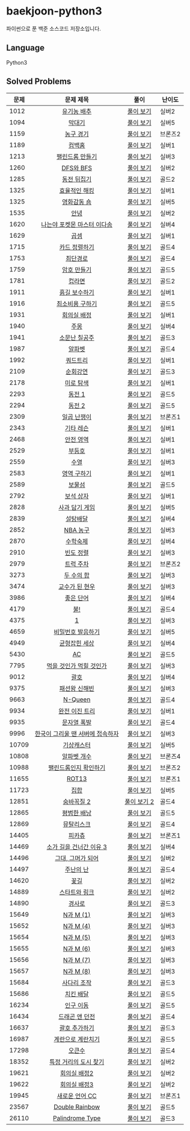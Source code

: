# baekjoon-python3
파이썬으로 푼 백준 소스코드 저장소입니다.

## Language
Python3

## Solved Problems


| 문제   |                           문제 제목                            |                                                                풀이                                                                | 난이도  |
|------|:----------------------------------------------------------:|:-------------------------------------------------------------------------------------------------------------------------------------------------------------------------------------------------------------------------:|------|
| 1012 |       [유기농 배추](https://www.acmicpc.net/problem/1012)       |                            [풀이 보기](https://github.com/Yiseull/baekjoon-python3/blob/master/1012_%EC%9C%A0%EA%B8%B0%EB%86%8D%20%EB%B0%B0%EC%B6%94.py)                            | 실버2  |
| 1094 |        [막대기](https://www.acmicpc.net/problem/1094)         |                                                           [풀이 보기](https://github.com/Yiseull/baekjoon-python3/blob/master/1094_%EB%A7%89%EB%8C%80%EA%B8%B0.py)                                                            | 실버5  |
| 1159 |       [농구 경기](https://www.acmicpc.net/problem/1159)        |                                                     [풀이 보기](https://github.com/Yiseull/baekjoon-python3/blob/master/1159_%EB%86%8D%EA%B5%AC%20%EA%B2%BD%EA%B8%B0.py)                                                      | 브론즈2 |
| 1189 |        [컴백홈](https://www.acmicpc.net/problem/1189)         |                                                           [풀이 보기](https://github.com/Yiseull/baekjoon-python3/blob/master/1189_%EC%BB%B4%EB%B0%B1%ED%99%88.py)                                                            | 실버1  |
| 1213 |      [팰린드롬 만들기](https://www.acmicpc.net/problem/1213)      |                                        [풀이 보기](https://github.com/Yiseull/baekjoon-python3/blob/master/1213_%ED%8C%B0%EB%A6%B0%EB%93%9C%EB%A1%AC%20%EB%A7%8C%EB%93%A4%EA%B8%B0.py)                                        | 실버3  |
| 1260 |      [DFS와 BFS](https://www.acmicpc.net/problem/1260)      |                                                                  [풀이 보기](https://github.com/Yiseull/baekjoon-python3/blob/master/DFS%EC%99%80%20BFS.py)                                                                   | 실버2  |
| 1285 |       [동전 뒤집기](https://www.acmicpc.net/problem/1285)       |                                                 [풀이 보기](https://github.com/Yiseull/baekjoon-python3/blob/master/1285_%EB%8F%99%EC%A0%84%20%EB%92%A4%EC%A7%91%EA%B8%B0.py)                                                 | 골드2  |                     
| 1325 |      [효율적인 해킹](https://www.acmicpc.net/problem/1325)       |                                            [풀이 보기](https://github.com/Yiseull/baekjoon-python3/blob/master/1325_%ED%9A%A8%EC%9C%A8%EC%A0%81%EC%9D%B8%20%ED%95%B4%ED%82%B9.py)                                             | 실버1  |
| 1325 |       [영화감동 숌](https://www.acmicpc.net/problem/1436)       |                                       [풀이 보기](https://github.com/Yiseull/baekjoon-python3/blob/master/%EC%8B%A4%EB%B2%84/1436_%EC%98%81%ED%99%94%EA%B0%90%EB%8F%85%20%EC%88%8C.py)                                        | 실버5  |
| 1535 |         [안녕](https://www.acmicpc.net/problem/1535)         |                                                                [풀이 보기](https://github.com/Yiseull/baekjoon-python3/blob/master/1535_%EC%95%88%EB%85%95.py)                                                                | 실버2  |
| 1620 |  [나는야 포켓몬 마스터 이다솜](https://www.acmicpc.net/problem/1620)   |              [풀이 보기](https://github.com/Yiseull/baekjoon-python3/blob/master/1620_%EB%82%98%EB%8A%94%EC%95%BC%20%ED%8F%AC%EC%BC%93%EB%AA%AC%20%EB%A7%88%EC%8A%A4%ED%84%B0%20%EC%9D%B4%EB%8B%A4%EC%86%9C.py)               | 실버4  |       
| 1629 |         [곱셈](https://www.acmicpc.net/problem/1629)         |                                                                [풀이 보기](https://github.com/Yiseull/baekjoon-python3/blob/master/1629_%EA%B3%B1%EC%85%88.py)                                                                | 실버1  |
| 1715 |      [카드 정렬하기](https://www.acmicpc.net/problem/1715)       |                                            [풀이 보기](https://github.com/Yiseull/baekjoon-python3/blob/master/1715_%EC%B9%B4%EB%93%9C%20%EC%A0%95%EB%A0%AC%ED%95%98%EA%B8%B0.py)                                             | 골드4  |                                       
| 1753 |        [최단경로](https://www.acmicpc.net/problem/1753)        |                                                       [풀이 보기](https://github.com/Yiseull/baekjoon-python3/blob/master/1753_%EC%B5%9C%EB%8B%A8%EA%B2%BD%EB%A1%9C.py)                                                       | 골드4  |                                    
| 1759 |       [암호 만들기](https://www.acmicpc.net/problem/1759)       |                                                                                                         [풀이 보기]()                                                                                                         | 골드5  |        
| 1781 |        [컵라면](https://www.acmicpc.net/problem/1781)         |                                                           [풀이 보기](https://github.com/Yiseull/baekjoon-python3/blob/master/1781_%EC%BB%B5%EB%9D%BC%EB%A9%B4.py)                                                            | 골드2  |                                                      
| 1911 |      [흙길 보수하기](https://www.acmicpc.net/problem/1911)       |                                            [풀이 보기](https://github.com/Yiseull/baekjoon-python3/blob/master/1911_%ED%9D%99%EA%B8%B8%20%EB%B3%B4%EC%88%98%ED%95%98%EA%B8%B0.py)                                             | 실버1  |                                    
| 1916 |      [최소비용 구하기](https://www.acmicpc.net/problem/1916)      |                                        [풀이 보기](https://github.com/Yiseull/baekjoon-python3/blob/master/1916_%EC%B5%9C%EC%86%8C%EB%B9%84%EC%9A%A9%20%EA%B5%AC%ED%95%98%EA%B8%B0.py)                                        | 골드5  |                                    
| 1931 |       [회의실 배정](https://www.acmicpc.net/problem/1931)       |                                                   [풀이 보기](https://github.com/Yiseull/baekjoon-python3/blob/master/%ED%9A%8C%EC%9D%98%EC%8B%A4%20%EB%B0%B0%EC%A0%95.py)                                                    | 실버1  |                                                    
| 1940 |         [주몽](https://www.acmicpc.net/problem/1940)         |                                                                [풀이 보기](https://github.com/Yiseull/baekjoon-python3/blob/master/1940_%EC%A3%BC%EB%AA%BD.py)                                                                | 실버4  |                                                              
| 1941 |      [소문난 칠공주](https://www.acmicpc.net/problem/1941)       |                                            [풀이 보기](https://github.com/Yiseull/baekjoon-python3/blob/master/1941_%EC%86%8C%EB%AC%B8%EB%82%9C%20%EC%B9%A0%EA%B3%B5%EC%A3%BC.py)                                             | 골드3  |                                           
| 1987 |        [알파벳](https://www.acmicpc.net/problem/1987)         |                                                           [풀이 보기](https://github.com/Yiseull/baekjoon-python3/blob/master/1987_%EC%95%8C%ED%8C%8C%EB%B2%B3.py)                                                            | 골드4  |                                                         
| 1992 |        [쿼드트리](https://www.acmicpc.net/problem/1992)        |                                                       [풀이 보기](https://github.com/Yiseull/baekjoon-python3/blob/master/1992_%EC%BF%BC%EB%93%9C%ED%8A%B8%EB%A6%AC.py)                                                       | 실버1  |                                                       
| 2109 |        [순회강연](https://www.acmicpc.net/problem/2109)        |                                                       [풀이 보기](https://github.com/Yiseull/baekjoon-python3/blob/master/2109_%EC%88%9C%ED%9A%8C%EA%B0%95%EC%97%B0.py)                                                       | 골드3  |                                             
| 2178 |       [미로 탐색](https://www.acmicpc.net/problem/2178)        |                                                     [풀이 보기](https://github.com/Yiseull/baekjoon-python3/blob/master/2178_%EB%AF%B8%EB%A1%9C%20%ED%83%90%EC%83%89.py)                                                      | 실버1  |                                                 
| 2293 |        [동전 1](https://www.acmicpc.net/problem/2293)        |                                                              [풀이 보기](https://github.com/Yiseull/baekjoon-python3/blob/master/2293_%EB%8F%99%EC%A0%84%201.py)                                                              | 골드5  |                                                           
| 2294 |        [동전 2](https://www.acmicpc.net/problem/2294)        |                                                              [풀이 보기](https://github.com/Yiseull/baekjoon-python3/blob/master/2294_%EB%8F%99%EC%A0%84%202.py)                                                              | 골드5  |                                                        
| 2309 |       [일곱 난쟁이](https://www.acmicpc.net/problem/2309)       |                                                 [풀이 보기](https://github.com/Yiseull/baekjoon-python3/blob/master/2309_%EC%9D%BC%EA%B3%B1%20%EB%82%9C%EC%9F%81%EC%9D%B4.py)                                                 | 브론즈1 |                                               
| 2343 |       [기타 레슨](https://www.acmicpc.net/problem/2343)        |                                                     [풀이 보기](https://github.com/Yiseull/baekjoon-python3/blob/master/2343_%EA%B8%B0%ED%83%80%20%EB%A0%88%EC%8A%A8.py)                                                      | 실버1  |                                                 
| 2468 |       [안전 영역](https://www.acmicpc.net/problem/2468)        |                                                     [풀이 보기](https://github.com/Yiseull/baekjoon-python3/blob/master/2468_%EC%95%88%EC%A0%84%20%EC%98%81%EC%97%AD.py)                                                      | 실버1  |                                                
| 2529 |        [부등호](https://www.acmicpc.net/problem/2529)         |                                                           [풀이 보기](https://github.com/Yiseull/baekjoon-python3/blob/master/2529_%EB%B6%80%EB%93%B1%ED%98%B8.py)                                                            | 실버1  |                                       
| 2559 |         [수열](https://www.acmicpc.net/problem/2559)         |                                                                [풀이 보기](https://github.com/Yiseull/baekjoon-python3/blob/master/2559_%EC%88%98%EC%97%B4.py)                                                                | 실버3  |                                                         
| 2583 |       [영역 구하기](https://www.acmicpc.net/problem/2583)       |                                                 [풀이 보기](https://github.com/Yiseull/baekjoon-python3/blob/master/2583_%EC%98%81%EC%97%AD%20%EA%B5%AC%ED%95%98%EA%B8%B0.py)                                                 | 실버1  |                                 
| 2589 |        [보물섬](https://www.acmicpc.net/problem/2589)         |                                                           [풀이 보기](https://github.com/Yiseull/baekjoon-python3/blob/master/2589_%EB%B3%B4%EB%AC%BC%EC%84%AC.py)                                                            | 골드5  |                                                    
| 2792 |       [보석 상자](https://www.acmicpc.net/problem/2792)        |                                                     [풀이 보기](https://github.com/Yiseull/baekjoon-python3/blob/master/2792_%EB%B3%B4%EC%84%9D%20%EC%83%81%EC%9E%90.py)                                                      | 실버1  |                                          
| 2828 |      [사과 담기 게임](https://www.acmicpc.net/problem/2828)      |                                           [풀이 보기](https://github.com/Yiseull/baekjoon-python3/blob/master/2828_%EC%82%AC%EA%B3%BC%20%EB%8B%B4%EA%B8%B0%20%EA%B2%8C%EC%9E%84.py)                                           | 실버5  |                                    
| 2839 |        [설탕배달](https://www.acmicpc.net/problem/2839)        |                                                         [풀이 보기](https://github.com/Yiseull/baekjoon-python3/blob/master/%EC%84%A4%ED%83%95%EB%B0%B0%EB%8B%AC.py)                                                          | 실버4  |                                         
| 2852 |       [NBA 농구](https://www.acmicpc.net/problem/2852)       |                                                             [풀이 보기](https://github.com/Yiseull/baekjoon-python3/blob/master/2852_NBA%20%EB%86%8D%EA%B5%AC.py)                                                             | 실버3  |                                                      
| 2870 |        [수학숙제](https://www.acmicpc.net/problem/2870)        |                                                       [풀이 보기](https://github.com/Yiseull/baekjoon-python3/blob/master/2870_%EC%88%98%ED%95%99%EC%88%99%EC%A0%9C.py)                                                       | 실버4  |                                                  
| 2910 |       [빈도 정렬](https://www.acmicpc.net/problem/2910)        |                                                     [풀이 보기](https://github.com/Yiseull/baekjoon-python3/blob/master/2910_%EB%B9%88%EB%8F%84%20%EC%A0%95%EB%A0%AC.py)                                                      | 실버3  |                                                
| 2979 |       [트럭 주차](https://www.acmicpc.net/problem/2979)        |                                                     [풀이 보기](https://github.com/Yiseull/baekjoon-python3/blob/master/2979_%ED%8A%B8%EB%9F%AD%20%EC%A3%BC%EC%B0%A8.py)                                                      | 브론즈2 |                                              
| 3273 |       [두 수의 합](https://www.acmicpc.net/problem/3273)       |                                                    [풀이 보기](https://github.com/Yiseull/baekjoon-python3/blob/master/3273_%EB%91%90%20%EC%88%98%EC%9D%98%20%ED%95%A9.py)                                                    | 실버3  |                                           
| 3474 |      [교수가 된 현우](https://www.acmicpc.net/problem/3474)      |                                           [풀이 보기](https://github.com/Yiseull/baekjoon-python3/blob/master/3474_%EA%B5%90%EC%88%98%EA%B0%80%20%EB%90%9C%20%ED%98%84%EC%9A%B0.py)                                           | 실버3  |                                      
| 3986 |       [좋은 단어](https://www.acmicpc.net/problem/3986)        |                                                     [풀이 보기](https://github.com/Yiseull/baekjoon-python3/blob/master/3986_%EC%A2%8B%EC%9D%80%20%EB%8B%A8%EC%96%B4.py)                                                      | 실버4  |                                            
| 4179 |         [불!](https://www.acmicpc.net/problem/4179)         |                                                                    [풀이 보기](https://github.com/Yiseull/baekjoon-python3/blob/master/4179_%EB%B6%88!.py)                                                                    | 골드4  |                                                 
| 4375 |         [1](https://www.acmicpc.net/problem/4375)          |                                                                        [풀이 보기](https://github.com/Yiseull/baekjoon-python3/blob/master/4375_1.py)                                                                         | 실버3  |                                                 
| 4659 |     [비밀번호 발음하기](https://www.acmicpc.net/problem/4659)      |                                   [풀이 보기](https://github.com/Yiseull/baekjoon-python3/blob/master/4659_%EB%B9%84%EB%B0%80%EB%B2%88%ED%98%B8%20%EB%B0%9C%EC%9D%8C%ED%95%98%EA%B8%B0.py)                                    | 실버5  |                              
| 4949 |      [균형잡힌 세상](https://www.acmicpc.net/problem/4949)       |                                            [풀이 보기](https://github.com/Yiseull/baekjoon-python3/blob/master/4949_%EA%B7%A0%ED%98%95%EC%9E%A1%ED%9E%8C%20%EC%84%B8%EC%83%81.py)                                             | 실버4  |                               
| 5430 |         [AC](https://www.acmicpc.net/problem/5430)         |                                                                        [풀이 보기](https://github.com/Yiseull/baekjoon-python3/blob/master/5430_AC.py)                                                                        | 골드5  |                                                             
| 7795 |   [먹을 것인가 먹힐 것인가](https://www.acmicpc.net/problem/7795)    |                       [풀이 보기](https://github.com/Yiseull/baekjoon-python3/blob/master/7795_%EB%A8%B9%EC%9D%84%20%EA%B2%83%EC%9D%B8%EA%B0%80%20%EB%A8%B9%ED%9E%90%20%EA%B2%83%EC%9D%B8%EA%B0%80.py)                        | 실버3  |                  
| 9012 |         [괄호](https://www.acmicpc.net/problem/9012)         |                                                                [풀이 보기](https://github.com/Yiseull/baekjoon-python3/blob/master/9012_%EA%B4%84%ED%98%B8.py)                                                                | 실버4  |                                            
| 9375 |      [패션왕 신해빈](https://www.acmicpc.net/problem/9375)       |                                            [풀이 보기](https://github.com/Yiseull/baekjoon-python3/blob/master/9375_%ED%8C%A8%EC%85%98%EC%99%95%20%EC%8B%A0%ED%95%B4%EB%B9%88.py)                                             | 실버3  |        
| 9663 |      [N-Queen](https://www.acmicpc.net/problem/9663)       |                                                                     [풀이 보기](https://github.com/Yiseull/baekjoon-python3/blob/master/9663_N-Queen.py)                                                                      | 골드4  |                   
| 9934 |      [완전 이진 트리](https://www.acmicpc.net/problem/9934)      |                                           [풀이 보기](https://github.com/Yiseull/baekjoon-python3/blob/master/9934_%EC%99%84%EC%A0%84%20%EC%9D%B4%EC%A7%84%20%ED%8A%B8%EB%A6%AC.py)                                           | 실버1  |                  
| 9935 |       [문자열 폭발](https://www.acmicpc.net/problem/9935)       |                                                 [풀이 보기](https://github.com/Yiseull/baekjoon-python3/blob/master/9935_%EB%AC%B8%EC%9E%90%EC%97%B4%20%ED%8F%AD%EB%B0%9C.py)                                                 | 골드4  |           
| 9996 | [한국이 그리울 땐 서버에 접속하자](https://www.acmicpc.net/problem/9996) |    [풀이 보기](https://github.com/Yiseull/baekjoon-python3/blob/master/9996_%ED%95%9C%EA%B5%AD%EC%9D%B4%20%EA%B7%B8%EB%A6%AC%EC%9A%B8%20%EB%95%90%20%EC%84%9C%EB%B2%84%EC%97%90%20%EC%A0%91%EC%86%8D%ED%95%98%EC%9E%90.py)    | 실버3  |
| 10709 |       [기상캐스터](https://www.acmicpc.net/problem/10709)       |                                                  [풀이 보기](https://github.com/Yiseull/baekjoon-python3/blob/master/10709_%EA%B8%B0%EC%83%81%EC%BA%90%EC%8A%A4%ED%84%B0.py)                                                  | 실버5  |                 
| 10808 |      [알파벳 개수](https://www.acmicpc.net/problem/10808)       |                                                [풀이 보기](https://github.com/Yiseull/baekjoon-python3/blob/master/10808_%EC%95%8C%ED%8C%8C%EB%B2%B3%20%EA%B0%9C%EC%88%98.py)                                                 | 브론즈4 |                 
| 10988 |    [팰린드롬인지 확인하기](https://www.acmicpc.net/problem/10988)    |                          [풀이 보기](https://github.com/Yiseull/baekjoon-python3/blob/master/10988_%ED%8C%B0%EB%A6%B0%EB%93%9C%EB%A1%AC%EC%9D%B8%EC%A7%80%20%ED%99%95%EC%9D%B8%ED%95%98%EA%B8%B0.py)                          | 브론즈2 |                   
| 11655 |       [ROT13](https://www.acmicpc.net/problem/11655)       |                                                                 [풀이 보기](https://github.com/Yiseull/baekjoon-python3/blob/master/11655%EB%B2%88_ROT13.py)                                                                  | 브론즈1 |                    
| 11723 |        [집합](https://www.acmicpc.net/problem/11723)         |                                                               [풀이 보기](https://github.com/Yiseull/baekjoon-python3/blob/master/11723_%EC%A7%91%ED%95%A9.py)                                                                | 실버5  |                   
| 12851 |      [숨바꼭질 2](https://www.acmicpc.net/problem/12851)       |                                                   [풀이 보기 2](https://github.com/Yiseull/baekjoon-python3/blob/master/12851_%EC%88%A8%EB%B0%94%EA%BC%AD%EC%A7%88%202.py)                                                    | 골드4  |               
| 12865 |      [평범한 배낭](https://www.acmicpc.net/problem/12865)       |                                                [풀이 보기](https://github.com/Yiseull/baekjoon-python3/blob/master/12865_%ED%8F%89%EB%B2%94%ED%95%9C%20%EB%B0%B0%EB%82%AD.py)                                                 | 골드5  |             
| 12869 |       [뮤탈리스크](https://www.acmicpc.net/problem/12869)       |                                                  [풀이 보기](https://github.com/Yiseull/baekjoon-python3/blob/master/12869_%EB%AE%A4%ED%83%88%EB%A6%AC%EC%8A%A4%ED%81%AC.py)                                                  | 골드4  |           
| 14405 |        [피카츄](https://www.acmicpc.net/problem/14405)        |                                                           [풀이 보기](https://github.com/Yiseull/baekjoon-python3/blob/master/14405_%ED%94%BC%EC%B9%B4%EC%B8%84.py)                                                           | 브론즈1 |        
| 14469 |  [소가 길을 건너간 이유 3](https://www.acmicpc.net/problem/14469)   |                         [풀이 보기](https://github.com/Yiseull/baekjoon-python3/blob/master/14469_%EC%86%8C%EA%B0%80%20%EA%B8%B8%EC%9D%84%20%EA%B1%B4%EB%84%88%EA%B0%84%20%EC%9D%B4%EC%9C%A0%203.py)                          | 실버4  |            
| 14496 |    [그대, 그머가 되어](https://www.acmicpc.net/problem/14496)     |                                    [풀이 보기](https://github.com/Yiseull/baekjoon-python3/blob/master/14496_%EA%B7%B8%EB%8C%80%2C%20%EA%B7%B8%EB%A8%B8%EA%B0%80%20%EB%90%98%EC%96%B4.py)                                     | 실버2  |                
| 14497 |       [주난의 난](https://www.acmicpc.net/problem/14497)       |                                                     [풀이 보기](https://github.com/Yiseull/baekjoon-python3/blob/master/14497_%EC%A3%BC%EB%82%9C%EC%9D%98%20%EB%82%9C.py)                                                     | 골드4  |               
| 14620 |        [꽃길](https://www.acmicpc.net/problem/14620)         |                                                               [풀이 보기](https://github.com/Yiseull/baekjoon-python3/blob/master/14620_%EA%BD%83%EA%B8%B8.py)                                                                | 실버2  |             
| 14889 |      [스타트와 링크](https://www.acmicpc.net/problem/14889)      |                                            [풀이 보기](https://github.com/Yiseull/baekjoon-python3/blob/master/14889_%EC%8A%A4%ED%83%80%ED%8A%B8%EC%99%80%20%EB%A7%81%ED%81%AC.py)                                            | 실버2  |              
| 14890 |        [경사로](https://www.acmicpc.net/problem/14890)        |                                                           [풀이 보기](https://github.com/Yiseull/baekjoon-python3/blob/master/14890_%EA%B2%BD%EC%82%AC%EB%A1%9C.py)                                                           | 골드3  |               
| 15649 |     [N과 M (1)](https://www.acmicpc.net/problem/15649)      |                                                              [풀이 보기](https://github.com/Yiseull/baekjoon-python3/blob/master/15649_N%EA%B3%BC%20M%20(1).py)                                                               | 실버3  |               
| 15652 |     [N과 M (4)](https://www.acmicpc.net/problem/15652)      |                                                              [풀이 보기](https://github.com/Yiseull/baekjoon-python3/blob/master/15652_N%EA%B3%BC%20M%20(4).py)                                                               | 실버3  |              
| 15654 |     [N과 M (5)](https://www.acmicpc.net/problem/15654)      |                                                              [풀이 보기](https://github.com/Yiseull/baekjoon-python3/blob/master/15654_N%EA%B3%BC%20M%20(5).py)                                                               | 실버3  |               
| 15655 |     [N과 M (6)](https://www.acmicpc.net/problem/15655)      |                                                              [풀이 보기](https://github.com/Yiseull/baekjoon-python3/blob/master/15655_N%EA%B3%BC%20M%20(6).py)                                                               | 실버3  |               
| 15656 |     [N과 M (7)](https://www.acmicpc.net/problem/15656)      |                                                              [풀이 보기](https://github.com/Yiseull/baekjoon-python3/blob/master/15656_N%EA%B3%BC%20M%20(7).py)                                                               | 실버3  |              
| 15657 |     [N과 M (8)](https://www.acmicpc.net/problem/15657)      |                                                              [풀이 보기](https://github.com/Yiseull/baekjoon-python3/blob/master/15657_N%EA%B3%BC%20M%20(8).py)                                                               | 실버3  |              
| 15684 |      [사다리 조작](https://www.acmicpc.net/problem/15684)       |                                                [풀이 보기](https://github.com/Yiseull/baekjoon-python3/blob/master/15684_%EC%82%AC%EB%8B%A4%EB%A6%AC%20%EC%A1%B0%EC%9E%91.py)                                                 | 골드3  |                 
| 15686 |       [치킨 배달](https://www.acmicpc.net/problem/15686)       |                                                     [풀이 보기](https://github.com/Yiseull/baekjoon-python3/blob/master/15686_%EC%B9%98%ED%82%A8%20%EB%B0%B0%EB%8B%AC.py)                                                     | 골드5  |             
| 16234 |       [인구 이동](https://www.acmicpc.net/problem/16234)       |                                                     [풀이 보기](https://github.com/Yiseull/baekjoon-python3/blob/master/16234_%EC%9D%B8%EA%B5%AC%20%EC%9D%B4%EB%8F%99.py)                                                     | 골드5  |          
| 16434 |     [드래곤 앤 던전](https://www.acmicpc.net/problem/16434)      |                                          [풀이 보기](https://github.com/Yiseull/baekjoon-python3/blob/master/16434_%EB%93%9C%EB%9E%98%EA%B3%A4%20%EC%95%A4%20%EB%8D%98%EC%A0%84.py)                                           | 골드4  |         
| 16637 |      [괄호 추가하기](https://www.acmicpc.net/problem/16637)      |                                            [풀이 보기](https://github.com/Yiseull/baekjoon-python3/blob/master/16637_%EA%B4%84%ED%98%B8%20%EC%B6%94%EA%B0%80%ED%95%98%EA%B8%B0.py)                                            | 골드3  |     
| 16987 |     [계란으로 계란치기](https://www.acmicpc.net/problem/16987)     |                                   [풀이 보기](https://github.com/Yiseull/baekjoon-python3/blob/master/16987_%EA%B3%84%EB%9E%80%EC%9C%BC%EB%A1%9C%20%EA%B3%84%EB%9E%80%EC%B9%98%EA%B8%B0.py)                                   | 골드5  |                         
| 17298 |        [오큰수](https://www.acmicpc.net/problem/17298)        |                                                           [풀이 보기](https://github.com/Yiseull/baekjoon-python3/blob/master/17298_%EC%98%A4%ED%81%B0%EC%88%98.py)                                                           | 골드4  |                  
| 18352 |   [특정 거리의 도시 찾기](https://www.acmicpc.net/problem/18352)    |                           [풀이 보기](https://github.com/Yiseull/baekjoon-python3/blob/master/18352_%ED%8A%B9%EC%A0%95%20%EA%B1%B0%EB%A6%AC%EC%9D%98%20%EB%8F%84%EC%8B%9C%20%EC%B0%BE%EA%B8%B0.py)                            | 실버2  |                    
| 19621 |      [회의실 배정2](https://www.acmicpc.net/problem/19621)      |                                                   [풀이 보기](https://github.com/Yiseull/baekjoon-python3/blob/master/%ED%9A%8C%EC%9D%98%EC%8B%A4%20%EB%B0%B0%EC%A0%952.py)                                                   | 실버2  |                  
| 19622 |      [회의실 배정3](https://www.acmicpc.net/problem/19622)      |                                                   [풀이 보기](https://github.com/Yiseull/baekjoon-python3/blob/master/%ED%9A%8C%EC%9D%98%EC%8B%A4%20%EB%B0%B0%EC%A0%953.py)                                                   | 실버2  |                  
| 19945 |     [새로운 언어 CC](https://www.acmicpc.net/problem/19945)     |                                              [풀이 보기](https://github.com/Yiseull/baekjoon-python3/blob/master/19945_%EC%83%88%EB%A1%9C%EC%9A%B4%20%EC%96%B8%EC%96%B4%20CC.py)                                              | 브론즈1 |                  
| 23567 |  [Double Rainbow](https://www.acmicpc.net/problem/23567)   |                                                                [풀이 보기](https://github.com/Yiseull/baekjoon-python3/blob/master/23567_Double%20Rainbow.py)                                                                 | 골드5  |               
| 26110 |                    [Palindrome Type](https://www.acmicpc.net/problem/26110)                     |                                                                [풀이 보기](https://github.com/Yiseull/baekjoon-python3/blob/master/26110_Palindrome%20Type.py)                                                                | 골드3  |                                                   